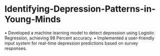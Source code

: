 # Identifying-Depression-Patterns-in-Young-Minds
• Developed a machine learning model to detect depression using Logistic Regression, achieving 98 Percent accuracy.
• Implemented a user-friendly input system for real-time depression predictions based on survey responses.
